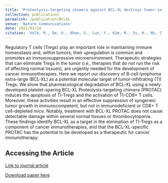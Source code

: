 ```yaml
---
title: "Proteolysis-targeting chimera against BCL-XL destroys tumor-infiltrating regulatory T cells."
collection: publications
permalink: /publication/BCLXL
venue: 'Nature Communications'
date: 2021/02/24
citation: 'Kolb, R., De, U., Khan, S., Luo, Y., Kim, M., Yu, H., Wu, C., Zhang, X., Zhang, X., <b> Borcherding, N.</b>, Zheng, G., Zhou, D., & Zhang, W. Proteolysis-targeting chimera against BCL-XL destroys tumor-infiltrating regulatory T cells. Nature Communications 2020.'
---
```


Regulatory T cells (Tregs) play an important role in maintaining immune homeostasis and, within tumors, their upregulation is common and promotes an immunosuppressive microenvironment. Therapeutic strategies that can eliminate Tregs in the tumor (i.e., therapies that do not run the risk of affecting normal tissues), are urgently needed for the development of cancer immunotherapies. Here we report our discovery of B-cell lymphoma extra-large (BCL-XL) as a potential molecular target of tumor-infiltrating (TI) Tregs. We show that pharmacological degradation of BCL-XL using a newly developed platelet-sparing BCL-XL Proteolysis-targeting chimera (PROTAC) induces the apoptosis of TI-Tregs and the activation of TI-CD8+ T cells. Moreover, these activities result in an effective suppression of syngeneic tumor growth in immunocompetent, but not in immunodeficient or CD8+ T cell-depleted mice. Notably, treatment with BCL-XL PROTAC does not cause detectable damage within several normal tissues or thrombocytopenia. These findings identify BCL-XL as a target in the elimination of TI-Tregs as a component of cancer immunotherapies, and that the BCL-XL-specific PROTAC has the potential to be developed as a therapeutic for cancer immunotherapy.

Accessing the Article
------
[Link to journal article](https://www.nature.com/articles/s41467-021-21573-x?elqTrackId=312a7bb16df547d994285493f442d80b)

[Download paper here](https://ncborcherding.github.io/files/BCLXL.pdf)






